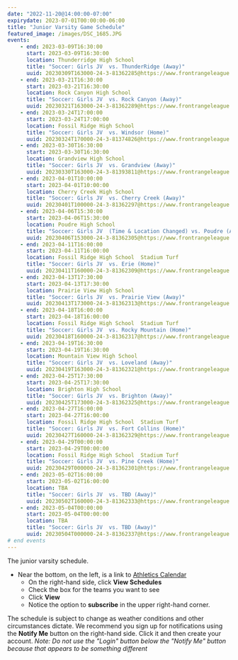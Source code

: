 ```yaml
---
date: "2022-11-20@14:00:00-07:00"
expirydate: 2023-07-01T00:00:00-06:00
title: "Junior Varsity Game Schedule"
featured_image: /images/DSC_1685.JPG
events:
    - end: 2023-03-09T16:30:00
      start: 2023-03-09T16:30:00
      location: Thunderridge High School
      title: "Soccer: Girls JV  vs. ThunderRidge (Away)"
      uuid: 20230309T163000-24-3-81362285@https://www.frontrangeleague.org
    - end: 2023-03-21T16:30:00
      start: 2023-03-21T16:30:00
      location: Rock Canyon High School
      title: "Soccer: Girls JV  vs. Rock Canyon (Away)"
      uuid: 20230321T163000-24-3-81362289@https://www.frontrangeleague.org
    - end: 2023-03-24T17:00:00
      start: 2023-03-24T17:00:00
      location: Fossil Ridge High School
      title: "Soccer: Girls JV  vs. Windsor (Home)"
      uuid: 20230324T170000-24-3-81374826@https://www.frontrangeleague.org
    - end: 2023-03-30T16:30:00
      start: 2023-03-30T16:30:00
      location: Grandview High School
      title: "Soccer: Girls JV  vs. Grandview (Away)"
      uuid: 20230330T163000-24-3-81393811@https://www.frontrangeleague.org
    - end: 2023-04-01T10:00:00
      start: 2023-04-01T10:00:00
      location: Cherry Creek High School
      title: "Soccer: Girls JV  vs. Cherry Creek (Away)"
      uuid: 20230401T100000-24-3-81362297@https://www.frontrangeleague.org
    - end: 2023-04-06T15:30:00
      start: 2023-04-06T15:30:00
      location: Poudre High School
      title: "Soccer: Girls JV  (Time & Location Changed) vs. Poudre (Away)"
      uuid: 20230406T153000-24-3-81362305@https://www.frontrangeleague.org
    - end: 2023-04-11T16:00:00
      start: 2023-04-11T16:00:00
      location: Fossil Ridge High School  Stadium Turf
      title: "Soccer: Girls JV  vs. Erie (Home)"
      uuid: 20230411T160000-24-3-81362309@https://www.frontrangeleague.org
    - end: 2023-04-13T17:30:00
      start: 2023-04-13T17:30:00
      location: Prairie View High School
      title: "Soccer: Girls JV  vs. Prairie View (Away)"
      uuid: 20230413T173000-24-3-81362313@https://www.frontrangeleague.org
    - end: 2023-04-18T16:00:00
      start: 2023-04-18T16:00:00
      location: Fossil Ridge High School  Stadium Turf
      title: "Soccer: Girls JV  vs. Rocky Mountain (Home)"
      uuid: 20230418T160000-24-3-81362317@https://www.frontrangeleague.org
    - end: 2023-04-19T16:30:00
      start: 2023-04-19T16:30:00
      location: Mountain View High School
      title: "Soccer: Girls JV  vs. Loveland (Away)"
      uuid: 20230419T163000-24-3-81362321@https://www.frontrangeleague.org
    - end: 2023-04-25T17:30:00
      start: 2023-04-25T17:30:00
      location: Brighton High School
      title: "Soccer: Girls JV  vs. Brighton (Away)"
      uuid: 20230425T173000-24-3-81362325@https://www.frontrangeleague.org
    - end: 2023-04-27T16:00:00
      start: 2023-04-27T16:00:00
      location: Fossil Ridge High School  Stadium Turf
      title: "Soccer: Girls JV  vs. Fort Collins (Home)"
      uuid: 20230427T160000-24-3-81362329@https://www.frontrangeleague.org
    - end: 2023-04-29T00:00:00
      start: 2023-04-29T00:00:00
      location: Fossil Ridge High School  Stadium Turf
      title: "Soccer: Girls JV  vs. Pine Creek (Home)"
      uuid: 20230429T000000-24-3-81362301@https://www.frontrangeleague.org
    - end: 2023-05-02T16:00:00
      start: 2023-05-02T16:00:00
      location: TBA
      title: "Soccer: Girls JV  vs. TBD (Away)"
      uuid: 20230502T160000-24-3-81362333@https://www.frontrangeleague.org
    - end: 2023-05-04T00:00:00
      start: 2023-05-04T00:00:00
      location: TBA
      title: "Soccer: Girls JV  vs. TBD (Away)"
      uuid: 20230504T000000-24-3-81362337@https://www.frontrangeleague.org
# end events
---
```


The junior varsity schedule.

<!--more-->

* Near the bottom, on the left, is a link to [Athletics
  Calendar][athletic-schedules]
    * On the right-hand side, click **View Schedules**
    * Check the box for the teams you want to see
    * Click **View**
    * Notice the option to **subscribe** in the upper right-hand corner.

The schedule is subject to change as weather conditions and other circumstances
dictate. We recommend you sign up for notifications using the **Notify Me**
button on the right-hand side. Click it and then create your account. *Note: Do
not use the "Login" button below the "Notify Me" button because that appears to
be something different*

[frh-schedules]: https://frh.psdschools.org/about-our-school/calendars-schedules
[athletic-schedules]: http://www.frontrangeleague.org/g5-bin/client.cgi?G5genie=812&school_id=5
